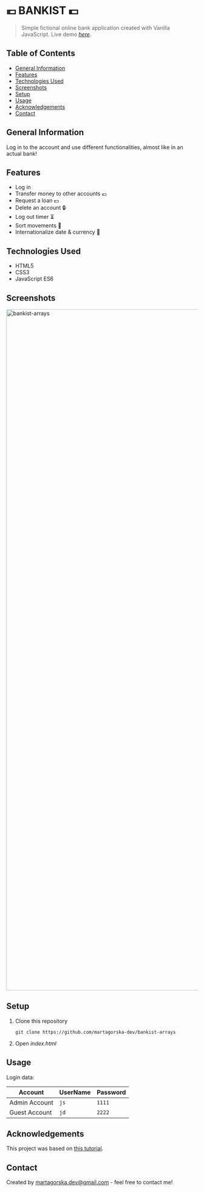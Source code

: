 # 💶 BANKIST 💵 
> Simple fictional online bank application created with Vanilla JavaScript.
> Live demo [_here_](https://bankist-arrays-martagorska.netlify.app).

## Table of Contents
* [General Information](#general-information)
* [Features](#features)
* [Technologies Used](#technologies-used)
* [Screenshots](#screenshots)
* [Setup](#setup)
* [Usage](#usage)
* [Acknowledgements](#acknowledgements)
* [Contact](#contact)


## General Information
Log in to the account and use different functionalities, almost like in an actual bank!


## Features
- Log in
- Transfer money to other accounts 💶
- Request a loan 💵
- Delete an account 🔒
- Log out timer ⏳
- Sort movements 🔁
- Internationalize date & currency 📅 


## Technologies Used
- HTML5
- CSS3
- JavaScript ES6


## Screenshots
<img width="1792" alt="bankist-arrays" src="https://github.com/martagorska-dev/bankist-arrays/assets/130976058/8a888368-0ea2-412b-9b13-ed919fbeba78">


## Setup
1. Clone this repository
   ```
   git clone https://github.com/martagorska-dev/bankist-arrays
   ```
3. Open  *index.html*


## Usage
Login data:

| Account       | UserName | Password |
| ------------- | -------- | -------- |
| Admin Account | `js`     | `1111`   |
| Guest Account | `jd`     | `2222`   |


## Acknowledgements
This project was based on [this tutorial](https://www.udemy.com/course/the-complete-javascript-course/).


## Contact
Created by martagorska.dev@gmail.com - feel free to contact me!
